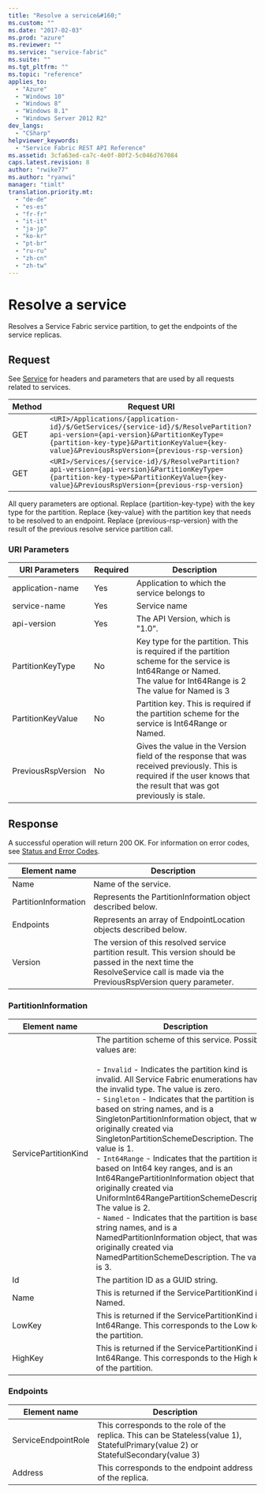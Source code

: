 ```yaml
---
title: "Resolve a service&#160;"
ms.custom: ""
ms.date: "2017-02-03"
ms.prod: "azure"
ms.reviewer: ""
ms.service: "service-fabric"
ms.suite: ""
ms.tgt_pltfrm: ""
ms.topic: "reference"
applies_to: 
  - "Azure"
  - "Windows 10"
  - "Windows 8"
  - "Windows 8.1"
  - "Windows Server 2012 R2"
dev_langs: 
  - "CSharp"
helpviewer_keywords: 
  - "Service Fabric REST API Reference"
ms.assetid: 3cfa63ed-ca7c-4e0f-80f2-5c046d767084
caps.latest.revision: 8
author: "rwike77"
ms.author: "ryanwi"
manager: "timlt"
translation.priority.mt: 
  - "de-de"
  - "es-es"
  - "fr-fr"
  - "it-it"
  - "ja-jp"
  - "ko-kr"
  - "pt-br"
  - "ru-ru"
  - "zh-cn"
  - "zh-tw"
---
```

# Resolve a service&#160;
Resolves a Service Fabric service partition, to get the endpoints of the service replicas.  
  
## Request  
 See [Service](service.md) for headers and parameters that are used by all requests related to services.  
  
|Method|Request URI|  
|------------|-----------------|  
|GET|`<URI>/Applications/{application-id}/$/GetServices/{service-id}/$/ResolvePartition?api-version={api-version}&PartitionKeyType={partition-key-type}&PartitionKeyValue={key-value}&PreviousRspVersion={previous-rsp-version}`|  
|GET|`<URI>/Services/{service-id}/$/ResolvePartition?api-version={api-version}&PartitionKeyType={partition-key-type>&PartitionKeyValue={key-value}&PreviousRspVersion={previous-rsp-version}`|  
  
 All query parameters are optional. Replace {partition-key-type} with the key type for the partition. Replace {key-value} with the partition key that needs to be resolved to an endpoint. Replace {previous-rsp-version} with the result of the previous resolve service partition call.  
  
### URI Parameters  
  
|URI Parameters|Required|Description|  
|--------------------|--------------|-----------------|  
|application-name|Yes|Application to which the service belongs to|  
|service-name|Yes|Service name|  
|api-version|Yes|The API Version, which is "1.0”.|  
|PartitionKeyType|No|Key type for the partition. This is required if the partition scheme for the service is Int64Range or Named. <br />The value for Int64Range is 2 <br />The value for Named is 3|  
|PartitionKeyValue|No|Partition key. This is required if the partition scheme for the service is Int64Range or Named.|  
|PreviousRspVersion|No|Gives the value in the Version field of the response that was received previously. This is required if the user knows that the result that was got previously is stale.|  
  
## Response  
 A successful operation will return 200 OK. For information on error codes, see [Status and Error Codes](status-and-error-codes1.md).  
  
|Element name|Description|  
|------------------|-----------------|  
|Name|Name of the service.|  
|PartitionInformation|Represents the PartitionInformation object described below.|  
|Endpoints|Represents an array of EndpointLocation objects described below.|  
|Version|The version of this resolved service partition result. This version should be passed in the next time the ResolveService call is made via the PreviousRspVersion query parameter.|  
  
### PartitionInformation  
  
|Element name|Description|  
|------------------|-----------------|  
|ServicePartitionKind|The partition scheme of this service. Possible values are:<br /><br /> -   `Invalid` - Indicates the partition kind is invalid. All Service Fabric enumerations have the invalid type. The value is zero.<br />-   `Singleton` - Indicates that the partition is based on string names, and is a SingletonPartitionInformation object, that was originally created via SingletonPartitionSchemeDescription. The value is 1.<br />-   `Int64Range` - Indicates that the partition is based on Int64 key ranges, and is an Int64RangePartitionInformation object that was originally created via UniformInt64RangePartitionSchemeDescription. The value is 2.<br />-   `Named` - Indicates that the partition is based on string names, and is a NamedPartitionInformation object, that was originally created via NamedPartitionSchemeDescription. The value is 3.|  
|Id|The partition ID as a GUID string.|  
|Name|This is returned if the ServicePartitionKind is Named.|  
|LowKey|This is returned if the ServicePartitionKind is Int64Range. This corresponds to the Low key of the partition.|  
|HighKey|This is returned if the ServicePartitionKind is Int64Range. This corresponds to the High key of the partition.|  
  
### Endpoints  
  
|Element name|Description|  
|------------------|-----------------|  
|ServiceEndpointRole|This corresponds to the role of the replica. This can be Stateless(value 1), StatefulPrimary(value 2) or StatefulSecondary(value 3)|  
|Address|This corresponds to the endpoint address of the replica.|